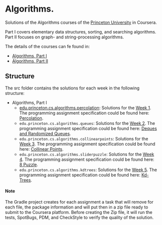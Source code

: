# Algorithms. 
Solutions of the Algorithms courses of the [Princeton University](https://www.cs.princeton.edu/)  in Coursera.

Part I covers elementary data structures, sorting, and searching algorithms. Part II focuses on graph- and string-processing algorithms.

The details of the courses can fe found in:

+ [Algorithms, Part I](https://www.coursera.org/learn/algorithms-part1)
+ [Algorithms, Part II](https://www.coursera.org/learn/algorithms-part2)

## Structure 

The src folder contains the solutions for each week in the following structure:

+ Algorithms, Part I
  + [edu.princeton.cs.algorithms.percolation](src/main/java/edu/princeton/cs/algorithms/percolation): Solutions for the [Week 1](https://www.coursera.org/learn/algorithms-part1/home/week/1). The programming assignment specification could be found here: [Percolation](https://coursera.cs.princeton.edu/algs4/assignments/percolation/specification.php).
  + `edu.princeton.cs.algorithms.queues`: Solutions for the [Week 2](https://www.coursera.org/learn/algorithms-part1/home/week/2). The programming assignment specification could be found here: [Deques and Randomized Queues](https://coursera.cs.princeton.edu/algs4/assignments/queues/specification.php). 
  + `edu.princeton.cs.algorithms.collinearpoints`: Solutions for the [Week 3](https://www.coursera.org/learn/algorithms-part1/home/week/3). The programming assignment specification could be found here: [Collinear Points](https://coursera.cs.princeton.edu/algs4/assignments/collinear/specification.php).
  + `edu.princeton.cs.algorithms.sliderpuzzle`: Solutions for the [Week 4](https://www.coursera.org/learn/algorithms-part1/home/week/4). The programming assignment specification could be found here: [8 Puzzle](https://coursera.cs.princeton.edu/algs4/assignments/8puzzle/specification.php).
  + `edu.princeton.cs.algorithms.kdtrees`: Solutions for the [Week 5](https://www.coursera.org/learn/algorithms-part1/home/week/5). The programming assignment specification could be found here: [Kd-Trees](https://coursera.cs.princeton.edu/algs4/assignments/kdtree/specification.php). 


#### Note
  The Gradle project creates for each assignment a task that will remove for each file, the package information and will put then
 in a zip file ready to submit to the Coursera platform. 
   Before creating the Zip file, it will run the tests, SpotBugs, PDM, and CheckStyle to verify the quality of the solution.

